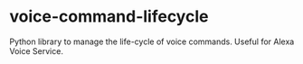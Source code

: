 # voice-command-lifecycle
Python library to manage the life-cycle of voice commands. Useful for Alexa Voice Service.
